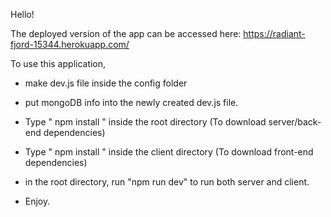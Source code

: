 Hello!

The deployed version of the app can be accessed here: https://radiant-fjord-15344.herokuapp.com/

To use this application,

- make dev.js file inside the config folder

- put mongoDB info into the newly created dev.js file. 

- Type " npm install " inside the root directory (To download server/back-end dependencies)

- Type " npm install " inside the client directory (To download front-end dependencies)

- in the root directory, run "npm run dev" to run both server and client.

- Enjoy.
